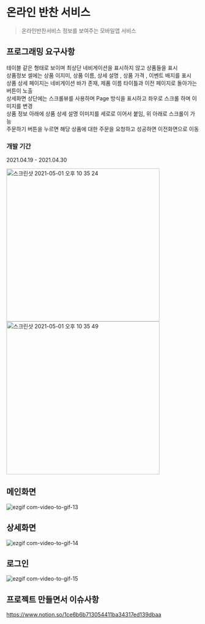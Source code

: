 # 온라인 반찬 서비스

> 온라인반찬서비스 정보를 보여주는 모바일앱 서비스 

## 프로그래밍 요구사항

테이블 같은 형태로 보이며 최상단 네비게이션을 표시하지 않고 상품들을 표시<br>
상품정보 셀에는 상품 이지미, 상품 이름, 상세 설명 , 상품 가격 , 이벤트 배지를 표시<br>
상품 상세 페이지는 네비게이션 바가 존재, 제품 이름 타이틀과 이전 페이지로 돌아가는 버튼이 노출<br>
상세화면 상단에는 스크롤뷰를 사용하며 Page 방식을 표시하고 좌우로 스크롤 하며 이미지를 변경<br>
상품 정보 아래에 상품 상세 설명 이미지를 세로로 이어서 붙임, 위 아래로 스크롤이 가능<br>
주문하기 버튼을 누르면 해당 상품에 대한 주문을 요청하고 성공하면 이전화면으로 이동<br>

### 개발 기간 

2021.04.19 - 2021.04.30

<img width="400" alt="스크린샷 2021-05-01 오후 10 35 24" src="https://user-images.githubusercontent.com/33626693/116784144-9df48f00-aacd-11eb-9869-ad74746e876f.png"> 

<img width="400" alt="스크린샷 2021-05-01 오후 10 35 49" src="https://user-images.githubusercontent.com/33626693/116784142-9af99e80-aacd-11eb-87b8-95f6e3920b69.png"> 

## 메인화면

![ezgif com-video-to-gif-13](https://user-images.githubusercontent.com/33626693/116782017-aa72ea80-aac1-11eb-902f-9a952216b5b4.gif)

## 상세화면

![ezgif com-video-to-gif-14](https://user-images.githubusercontent.com/33626693/116782099-371da880-aac2-11eb-9e51-1ca0b021acd2.gif)

## 로그인

![ezgif com-video-to-gif-15](https://user-images.githubusercontent.com/33626693/116783361-4e13c900-aac9-11eb-9cc6-9b0ffd0848db.gif)

## 프로젝트 만들면서 이슈사항

https://www.notion.so/1ce6b6b713054411ba34317ed139dbaa

